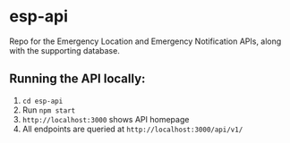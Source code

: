 # esp-api

Repo for the Emergency Location and Emergency Notification APIs, along with the supporting database.

## Running the API locally:
1. `cd esp-api`
2. Run `npm start`
3. `http://localhost:3000` shows API homepage
4. All endpoints are queried at `http://localhost:3000/api/v1/`
